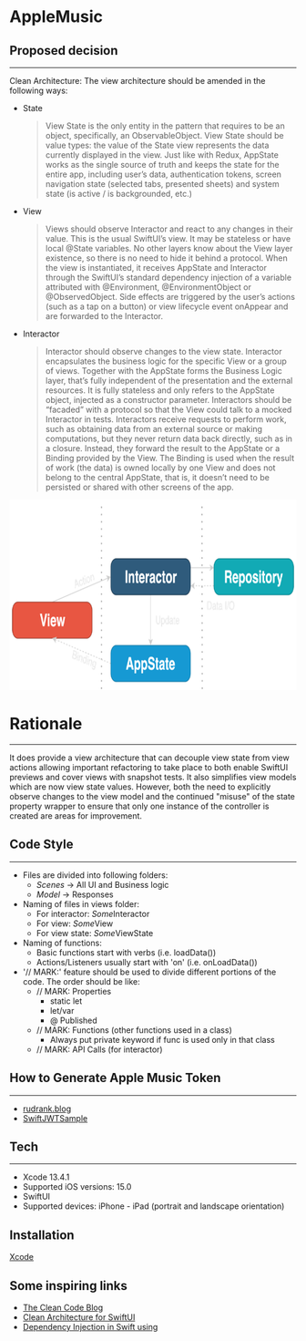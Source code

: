 # AppleMusic

## Proposed decision
***
Clean Architecture: The view architecture should be amended in the following ways:

- State
  > View State is the only entity in the pattern that requires to be an object, specifically, an ObservableObject. View State should be value types: the value of the State view represents the data currently displayed in the view. 
  Just like with Redux, AppState works as the single source of truth and keeps the state for the entire app, including user’s data, authentication tokens, screen navigation state (selected tabs, presented sheets) and system state (is active / is backgrounded, etc.)
- View
  > Views should observe Interactor and react to any changes in their value. This is the usual SwiftUI’s view. It may be stateless or have local @State variables. No other layers know about the View layer existence, so there is no need to hide it behind a protocol. When the view is instantiated, it receives AppState and Interactor through the SwiftUI’s standard dependency injection of a variable attributed with @Environment, @EnvironmentObject or @ObservedObject. Side effects are triggered by the user’s actions (such as a tap on a button) or view lifecycle event onAppear and are forwarded to the Interactor.
- Interactor
  > Interactor should observe changes to the view state. Interactor encapsulates the business logic for the specific View or a group of views. Together with the AppState forms the Business Logic layer, that’s fully independent of the presentation and the external resources. It is fully stateless and only refers to the AppState object, injected as a constructor parameter. Interactors should be “facaded” with a protocol so that the View could talk to a mocked Interactor in tests. Interactors receive requests to perform work, such as obtaining data from an external source or making computations, but they never return data back directly, such as in a closure. Instead, they forward the result to the AppState or a Binding provided by the View. The Binding is used when the result of work (the data) is owned locally by one View and does not belong to the central AppState, that is, it doesn’t need to be persisted or shared with other screens of the app.

<img src="https://raw.githubusercontent.com/nalexn/blob_files/master/images/swiftui_arc_001_d.png" alt="HTML5 Icon" width="800" height="334">

# Rationale
***
It does provide a view architecture that can decouple view state from view actions allowing important refactoring to take place to both enable SwiftUI previews and cover views with snapshot tests. It also simplifies view models which are now view state values. However, both the need to explicitly observe changes to the view model and the continued "misuse" of the state property wrapper to ensure that only one instance of the controller is created are areas for improvement.

## Code Style
***
+ Files are divided into following folders:
    - *Scenes* -> All UI and Business logic
    - *Model* -> Responses
+ Naming of files in views folder:
    - For interactor: *Some*Interactor
    - For view: *Some*View
    - For view state: *Some*ViewState
+ Naming of functions:
    - Basic functions start with verbs (i.e. loadData())
    - Actions/Listeners usually start with 'on' (i.e. onLoadData())
+ '// MARK:' feature should be used to divide different portions of the code. The order should be like:
    - // MARK: Properties
        + static let
        + let/var
        + @ Published
    - // MARK: Functions (other functions used in a class)
        + Always put private keyword if func is used only in that class
    - // MARK: API Calls (for interactor)

## How to Generate Apple Music Token
***
+ [rudrank.blog](https://rudrank.blog/postman-apple-music-api)
+ [SwiftJWTSample](https://github.com/klaas/SwiftJWTSample)

## Tech
***
+ Xcode 13.4.1
+ Supported iOS versions: 15.0
+ SwiftUI
+ Supported devices: iPhone - iPad (portrait and landscape orientation)

## Installation
[Xcode](https://developer.apple.com/download/all/?q=Xcode)

## Some inspiring links

+ [The Clean Code Blog](https://blog.cleancoder.com/uncle-bob/2012/08/13/the-clean-architecture.html)
+ [Clean Architecture for SwiftUI](https://nalexn.github.io/clean-architecture-swiftui/)
+ [Dependency Injection in Swift using](https://www.avanderlee.com/swift/dependency-injection/)
